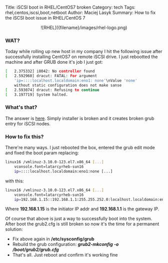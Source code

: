 Title: iSCSI boot in RHEL/CentOS7 broken
Category: tech
Tags: rhel,centos,iscsi,boot,netboot
Author: Maciej Lasyk
Summary: How to fix the iSCSI boot issue in RHEL/CentOS 7

<center>![RHEL]({filename}/images/rhel-logo.png)</center>

### WAT? ###

Today while rolling up new host in my company I hit the following issue after
successfully installing CentOS7 on remote iSCSI drive. I just rebootted the
machine and after GRUB done it's job I just got:

```bash
[   2.375332] i8042: No controller found
[   2.592960] dracut: FATAL: For argument 
    'ip=::::localhost.localdomain:eno1: none'\nValue 'none' 
    without static configuration does not make sanse
[   2.593074] dracut: Refusing to continue
[   3.197719] System halted.
```

### What's that? ###

The answer is [here](https://access.redhat.com/solutions/905003). Simply
installer is broken and it creates broken grub entry for iSCSI nodes.

### How to fix this? ###

There're many ways. I just rebooted the box, entered the grub edit mode and
fixed the boot param replacing:

```bash
linux16 /vmlinuz-3.10.0-123.el7.x86_64 [...] 
    vconsole.font=latarcyrheb-sun16 
    ip=::::localhost.localdomain:eno1:none [...]
```

with this:

```bash
linux16 /vmlinuz-3.10.0-123.el7.x86_64 [...] 
    vconsole.font=latarcyrheb-sun16 
    ip=192.168.1.15::192.168.1.1:255.255.252.0:localhost.localdomain:eno1:none [...]
```

Where **192.168.1.15** is the initiator IP addr and **192.168.1.1** is the 
gateway IP.

Of course that above is just a way to successfully boot into the system. After 
boot the grub2.cfg is still broken so now it's the time for a permanent
solution:

- Fix above again in **/etc/sysconfig/grub**
- Rebuild the grub configuration: ***grub2-mkconfig -o /boot/grub2/grub.cfg***
- That's all. Just reboot and confirm it's working fine
